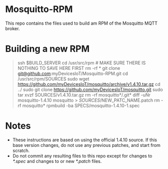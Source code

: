 # Mosquitto-RPM

This repo contains the files used to build am RPM of the Mosquitto MQTT broker.

# Building a new RPM

> ssh $BUILD_SERVER
> cd /usr/src/rpm
> \# MAKE SURE THERE IS NOTHING TO SAVE HERE FIRST
> rm -rf *
> git clone git@github.com:myDevicesIoT/Mosquitto-RPM.git
> cd /usr/src/rpm/SOURCES
> sudo wget https://github.com/myDevicesIoT/mosquitto/archive/v1.4.10.tar.gz
> cd ../
> sudo git clone https://github.com/myDevicesIoT/mosquitto.git
> sudo tar xvzf SOURCES/v1.4.10.tar.gz
> rm -rf mosquitto\*/.git\*
> diff -uNr mosquitto-1.4.10 mosquitto > $SOURCES/$NEW_PATC_NAME.patch
> rm -rf mosquitto\*
> rpmbuild -ba SPECS/mosquitto-1.4.10-1.spec

# Notes

* These instructions are based on using the official 1.4.10 source. If this base version changes, do not use any previous patches, and start from scratch.
* Do not commit any resulting files to this repo except for changes to *\*.spec* and changes to or new *\*.patch* files.
